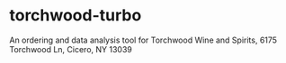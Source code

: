 # torchwood-turbo
An ordering and data analysis tool for Torchwood Wine and Spirits, 6175 Torchwood Ln, Cicero, NY 13039

